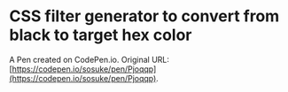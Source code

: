 # CSS filter generator to convert from black to target hex color

A Pen created on CodePen.io. Original URL: [https://codepen.io/sosuke/pen/Pjoqqp](https://codepen.io/sosuke/pen/Pjoqqp).


